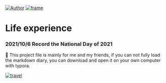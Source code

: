 [![Author](https://img.shields.io/badge/Author-ChuanyangChen-red.svg "Author")](https://github.com/Ulrich2003 "Author")
[![frame](https://img.shields.io/badge/frame-markdown-green.svg "frame")](https://github.com/Ulrich2003 "frame")

# Life experience

### 2021/10/6 Record the National Day of 2021

📝 This project file is mainly for me and my friends, if you can not fully load the markdown diary, you can download and open it on your own computer with typora.

[![travel](https://img.shields.io/badge/travel-ClickToEnter-blue.svg "travel")](https://github.com/Ulrich2003/mylife/blob/main/Record%20the%20National%20Day%20of%202021.md "travel")
